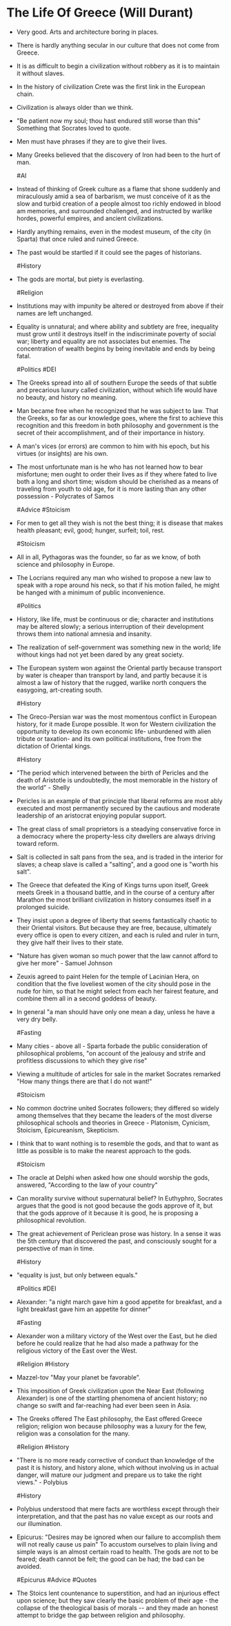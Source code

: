 # The Life Of Greece (Will Durant)

- Very good. Arts and architecture boring in places.

- There is hardly anything secular in our culture that does not come from Greece.

- It is as difficult to begin a civilization without robbery as it is to maintain it without slaves.

- In the history of civilization Crete was the first link in the European chain.

- Civilization is always older than we think.

- "Be patient now my soul; thou hast  endured still worse than this" Something that Socrates loved to quote.

- Men must have phrases if they are to give their lives.

- Many Greeks believed that the discovery of Iron had been to the hurt of man.

  #AI

- Instead of thinking of Greek culture as a flame that shone suddenly and miraculously amid a sea of barbarism, we must conceive of it as the slow and turbid creation of a people almost too richly endowed in blood am memories, and surrounded challenged, and instructed by warlike hordes, powerful empires, and ancient civilizations.

- Hardly anything remains, even in the modest museum, of the city (in Sparta) that once ruled and ruined Greece.

- The past would be startled if it could see the pages of historians.

  #History

- The gods are mortal, but piety is everlasting.

  #Religion

- Institutions may with impunity be altered or destroyed from above if their names are left unchanged.

- Equality is unnatural; and where ability and subtlety are free, inequality must grow until it destroys itself in the indiscriminate poverty of social war; liberty and equality are not associates but enemies. The concentration of wealth begins by being inevitable and ends by being fatal.

  #Politics #DEI

- The Greeks spread into all of southern Europe the seeds of that subtle and precarious luxury called civilization, without which life would have no beauty, and history no meaning.

- Man became free when he recognized that he was subject to law.
  That the Greeks, so far as our knowledge goes, where the first to achieve this recognition and this freedom in both philosophy and government is the secret of their accomplishment, and of their importance in history.

- A man's vices (or errors) are common to him with his epoch, but his virtues (or insights) are his own.

- The most unfortunate man is he who has not learned how to bear misfortune; men ought to order their lives as if they where fated to live both a long and short time; wisdom should be cherished as a means of traveling from youth to old age, for it is more lasting than any other possession  - Polycrates of Samos

  #Advice #Stoicism

- For men to get all they wish is not the best thing; it is disease that makes health pleasant; evil, good; hunger, surfeit; toil, rest.

  #Stoicism

- All in all, Pythagoras was the founder, so far as we know, of both science and philosophy in Europe.

- The Locrians required any man who wished to propose a new law to speak with a rope around his neck, so that if his motion failed, he might be hanged with a minimum of public inconvenience.

  #Politics

- History, like life, must be continuous or die; character and institutions may be altered slowly; a serious interruption of their development throws them into national amnesia and insanity.

- The realization of self-government was something new in the world; life without kings had not yet been dared by any great society.

- The European system won against the Oriental partly because transport by water is cheaper than transport by land, and partly because it is almost a law of history that the rugged, warlike north conquers the easygoing, art-creating south.

  #History

- The Greco-Persian war was the most momentous conflict in European history, for it made Europe possible. It won for Western civilization the opportunity to develop its own economic life- unburdened with alien tribute or taxation- and its own political institutions, free from the dictation of Oriental kings.

  #History

- "The period which intervened between the birth of Pericles and the death of Aristotle is undoubtedly, the most memorable in the history of the world" - Shelly

- Pericles is an example of that principle that liberal reforms are most ably executed and most permanently secured by the cautious and moderate leadership of an aristocrat enjoying popular support.

- The great class of small proprietors is a steadying conservative force in a democracy where the property-less city dwellers are always driving toward reform.

- Salt is collected in salt pans from the sea, and is traded in the interior for slaves; a cheap slave is called a "salting", and a good one is "worth his salt".

- The Greece that defeated the King of Kings turns upon itself, Greek meets Greek in a thousand battle, and in the course of a century after Marathon the most brilliant civilization in history consumes itself in a prolonged suicide.

- They insist upon a degree of liberty that seems fantastically chaotic to their Oriental visitors. But because they are free, because, ultimately every office is open to every citizen, and each is ruled and ruler in turn, they give half their lives to their state.

- "Nature has given woman so much power that the law cannot afford to give her more" - Samuel Johnson

- Zeuxis agreed to paint Helen for the temple of Lacinian Hera, on condition that the five loveliest women of the city should pose in the nude for him, so that he might select from each her fairest feature, and combine them all in a second goddess of beauty.

- In general "a man should have only one mean a day, unless he have a very dry belly. 

  #Fasting

- Many cities - above all - Sparta forbade the public consideration of philosophical problems, "on account of the jealousy and strife and profitless discussions to which they give rise"

- Viewing a multitude of articles for sale in the market Socrates remarked "How many things there are that I do not want!"

  #Stoicism

- No common doctrine united Socrates followers; they differed so widely among themselves that they became the leaders of the most diverse philosophical schools and theories in Greece - Platonism, Cynicism, Stoicism, Epicureanism, Skepticism. 

- I think that to want nothing is to resemble the gods, and that to want as little as possible is to make the nearest approach to the gods.

  #Stoicism

- The oracle at Delphi when asked how one should worship the gods,  answered, "According to the law of your country"

- Can morality survive without supernatural belief? In Euthyphro, Socrates argues that the good is not good because the gods approve of it, but that the gods approve of it because it is good, he is proposing a philosophical revolution. 

- The great achievement of Periclean prose was history. In a sense it was the 5th century that discovered the past, and consciously sought for a perspective of man in time.

  #History

- "equality is just, but only between equals."

  #Politics  #DEI

- Alexander: "a night march gave him a good appetite for breakfast, and a light breakfast gave him an appetite for dinner"

  #Fasting

- Alexander won a military victory of the West over the East, but he died before he could realize that he had also made a pathway for the religious victory of the East over the West. 

  #Religion #History

- Mazzel-tov "May your planet be favorable". 

- This imposition of Greek civilization upon the Near East (following Alexander) is one of the startling phenomena of ancient history; no change so swift and far-reaching had ever been seen in Asia. 

- The Greeks offered The East philosophy, the East offered Greece religion; religion won because philosophy was a luxury for the few, religion was a consolation for the many. 

  #Religion #History

- "There is no more ready corrective of conduct than knowledge of the past it is history, and history alone, which without involving us in actual danger, will mature our judgment and prepare us to take the right views."  - Polybius

  #History

- Polybius understood that mere facts are worthless except through their interpretation, and that the past has no value except as our roots and our illumination.

- Epicurus: 
   "Desires may be ignored when our failure to accomplish them will not really cause us pain" 
   To accustom ourselves to plain living and simple ways is an almost certain road to health.
   The gods are not to be feared; death cannot be felt; the good can be had; the bad can be avoided.

   #Epicurus  #Advice #Quotes

- The Stoics lent countenance to superstition, and had an injurious effect upon science; but they saw clearly the basic problem of their age - the collapse of the theological basis of morals -- and they made an honest attempt to bridge the gap between religion and philosophy.